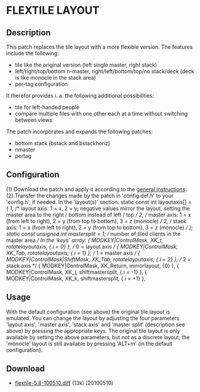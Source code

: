 # FLEXTILE LAYOUT #

## Description ##

This patch replaces the tile layout with a more flexible version. The features include the following:
 * tile like the original version (left single master, right stack)
 * left/right/top/bottom n-master, right/left/bottom/top/no stack/deck (deck is like monocle in the stack area)
 * per-tag configuration

It therefor provides i. a. the following additional possibilities:
 * tile for left-handed people
 * compare multiple files with one other each at a time without switching between views

The patch incorporates and expands the following patches:
 * bottom stack (bstack and bstackhoriz)
 * nmaster
 * pertag


## Configuration ##

 (1) Download the patch and apply it according to the [general instructions](.).
 (2) Transfer the changes made by the patch in 'config.def.h' to your 'config.h', if needed.
     In the 'layout(s)' section:
	static const int layoutaxis[] = {
		1,    /* layout axis: 1 = x, 2 = y; negative values mirror the layout, setting the master area to the right / bottom instead of left / top */
		2,    /* master axis: 1 = x (from left to right), 2 = y (from top to bottom), 3 = z (monocle) */
		2,    /* stack axis:  1 = x (from left to right), 2 = y (from top to bottom), 3 = z (monocle) */
	};
	static const unsigned int mastersplit = 1;    /* number of tiled clients in the master area */
     In the 'keys' array:
     	{ MODKEY|ControlMask,           XK_t,      rotatelayoutaxis, {.i = 0} },    /* 0 = layout axis */
	{ MODKEY|ControlMask,           XK_Tab,    rotatelayoutaxis, {.i = 1} },    /* 1 = master axis */
	{ MODKEY|ControlMask|ShiftMask, XK_Tab,    rotatelayoutaxis, {.i = 2} },    /* 2 = stack axis */
	{ MODKEY|ControlMask,           XK_Return, mirrorlayout,     {0} },
	{ MODKEY|ControlMask,           XK_j,      shiftmastersplit, {.i = -1} },
	{ MODKEY|ControlMask,           XK_k,      shiftmastersplit, {.i = +1} },
 
 
## Usage ##

With the default configuration (see above) the original tile layout is emulated. You can change the layout by adjusting the four parameters 'layout axis', 'master axis', 'stack axis' and 'master split' (description see above) by pressing the appropriate keys.
The original tile layout is only available by setting the above parameters, but not as a discrete layout; the 'monocle' layout is still available by pressing 'ALT+m' (in the default configuration).


## Download ##

 * [flextile-5.8-100510.diff][1] (13k) (20100510)


[1]: http://dwm.suckless.org/patches/flextile-5.8-100510.diff

